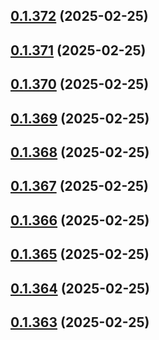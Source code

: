 ## [0.1.372](https://github.com/binary-braids/terraform-oracle/compare/v0.1.371...v0.1.372) (2025-02-25)



## [0.1.371](https://github.com/binary-braids/terraform-oracle/compare/v0.1.370...v0.1.371) (2025-02-25)



## [0.1.370](https://github.com/binary-braids/terraform-oracle/compare/v0.1.369...v0.1.370) (2025-02-25)



## [0.1.369](https://github.com/binary-braids/terraform-oracle/compare/v0.1.368...v0.1.369) (2025-02-25)



## [0.1.368](https://github.com/binary-braids/terraform-oracle/compare/v0.1.367...v0.1.368) (2025-02-25)



## [0.1.367](https://github.com/binary-braids/terraform-oracle/compare/v0.1.366...v0.1.367) (2025-02-25)



## [0.1.366](https://github.com/binary-braids/terraform-oracle/compare/v0.1.365...v0.1.366) (2025-02-25)



## [0.1.365](https://github.com/binary-braids/terraform-oracle/compare/v0.1.364...v0.1.365) (2025-02-25)



## [0.1.364](https://github.com/binary-braids/terraform-oracle/compare/v0.1.363...v0.1.364) (2025-02-25)



## [0.1.363](https://github.com/binary-braids/terraform-oracle/compare/v0.1.362...v0.1.363) (2025-02-25)



